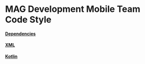 # MAG Development Mobile Team Code Style

#### [Dependencies](https://github.com/Domovoy19/magdv-code-style/blob/master/dependencies/dependencies_summary.md)
#### [XML](https://github.com/Domovoy19/magdv-code-style/blob/master/xml/xml_summary.md)
#### [Kotlin](https://github.com/Domovoy19/magdv-code-style/blob/master/kotlin/kotlin_summary.md) 
